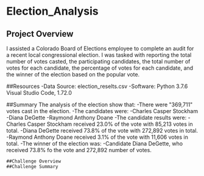 # Election_Analysis

## Project Overview
I assisted a Colorado Board of Elections employee to complete an audit for a recent local congressional election. I was tasked with reporting the total number of votes casted, the participating candidates, the total number of votes for each candidate, the percentage of votes for each candidate, and the winner of the election based on the popular vote.

##Resources
-Data Source: election_reselts.csv
-Software: Python 3.7.6 Visual Studio Code, 1.72.0

##Summary
The analysis of the election show that:
-There were "369,711" votes cast in the election.
-The candidates were:
    -Charles Casper Stockham
    -Diana DeGette
    -Raymond Anthony Doane
-The candidate results were:
    -Charles Casper Stockham received 23.0% of the vote with 85,213 votes in total.
    -Diana DeGette received 73.8% of the vote with 272,892 votes in total.
    -Raymond Anthony Doane received 3.1% of the vote with 11,606 votes in total.
-The winner of the election was:
    -Candidate Diana DeGette, who received 73.8% fo the vote and 272,892 number of votes.
    
    ##Challenge Overview
    ##Challenge Summary
